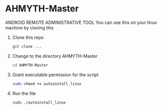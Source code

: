 # AHMYTH-Master
ANDROID REMOTE ADMINISTRATIVE TOOL
You can use this on your linux machine by cloning this 

1. Clone this repo
   ```bash
   git clone ...
2. Change to the directory AHMYTH-Master
   ```bash
   cd AHMYTH-Master
3. Grant executable permission for the script
   ```bash
   sudo chmod +x autoinstall_linux
4. Run the file
   ```bash
   sudo ./autoinstall_linux
   
